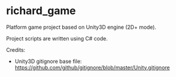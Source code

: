 # richard_game
Platform game project based on Unity3D engine (2D+ mode).

Project scripts are written using C# code.

Credits:
- Unity3D gitignore base file: https://github.com/github/gitignore/blob/master/Unity.gitignore

